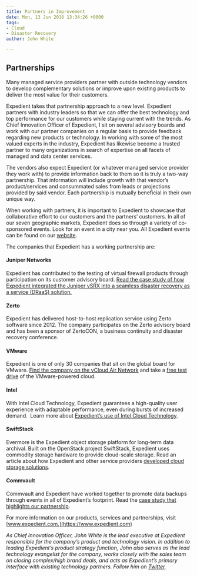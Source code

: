```yaml
---
title: Partners in Improvement
date: Mon, 13 Jun 2016 13:34:26 +0000
tags:
- Cloud
- Disaster Recovery
author: John White

---
```

## Partnerships

Many managed service providers partner with outside technology vendors to develop complementary solutions or improve upon existing products to deliver the most value for their customers. 

Expedient takes that partnership approach to a new level. Expedient partners with industry leaders so that we can offer the best technology and top performance for our customers while staying current with the trends. As Chief Innovation Officer of Expedient, I sit on several advisory boards and work with our partner companies on a regular basis to provide feedback regarding new products or technology. In working with some of the most valued experts in the industry, Expedient has likewise become a trusted partner to many organizations in search of expertise on all facets of managed and data center services. 

The vendors also expect Expedient (or whatever managed service provider they work with) to provide information back to them so it is truly a two-way partnership. That information will include growth with that vendor’s product/services and consummated sales from leads or projections provided by said vendor. Each partnership is mutually beneficial in their own unique way. 

When working with partners, it is important to Expedient to showcase that collaborative effort to our customers and the partners’ customers. In all of our seven geographic markets, Expedient does so through a variety of co-sponsored events. Look for an event in a city near you. All Expedient events can be found on our [website](https://www.expedient.com/expedient/events/). 

The companies that Expedient has a working partnership are: 

#### Juniper Networks

Expedient has contributed to the testing of virtual firewall products through participation on its customer advisory board. [Read the case study of how Expedient integrated the Juniper vSRX into a seamless disaster recovery as a service (DRaaS) solution.](http://www.juniper.net/us/en/company/case-studies/service-provider/expedient/) 

#### Zerto

Expedient has delivered host-to-host replication service using Zerto software since 2012. The company participates on the Zerto advisory board and has been a sponsor of ZertoCON, a business continuity and disaster recovery conference. 

#### VMware

Expedient is one of only 30 companies that sit on the global board for VMware. [Find the company on the vCloud Air Network](https://cloudproviders.vmware.com/) and take a [free test drive](https://www.expedient.com/vmware-test-drive/) of the VMware-powered cloud. 

#### Intel

With Intel Cloud Technology, Expedient guarantees a high-quality user experience with adaptable performance, even during bursts of increased demand.  Learn more about [Expedient’s use of Intel Cloud Technology](https://www.expedient.com/intel-technology/). 

#### SwiftStack

Evermore is the Expedient object storage platform for long-term data archival. Built on the OpenStack project SwiftStack, Expedient uses commodity storage hardware to provide cloud-scale storage. Read an article about how Expedient and other service providers [developed cloud storage solutions](http://searchcloudprovider.techtarget.com/feature/How-to-develop-cloud-archiving-services-offerings). 

#### Commvault

Commvault and Expedient have worked together to promote data backups through events in all of Expedient’s footprint. Read the [case study that highlights our partnership](https://www.commvault.com/resource-library/547cb6b7f665161279000003/expedient-case-study.pdf). 

For more information on our products, services and partnerships, visit [www.expedient.com.](https://www.expedient.com)

_As Chief Innovation Officer, John White is the lead executive at Expedient responsible for the company’s product and technology vision. In addition to leading Expedient’s product strategy function, John also serves as the lead technology evangelist for the company, works closely with the sales team on closing complex/high brand deals, and acts as Expedient’s primary interface with existing technology partners. Follow him on_ [_Twitter_](https://twitter.com/johna_white)_._